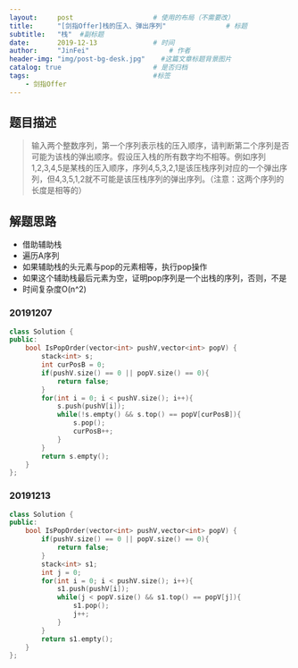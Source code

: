 ```yaml
---
layout:     post                    # 使用的布局（不需要改） 
title:      "[剑指Offer]栈的压入、弹出序列"               # 标题  
subtitle:   "栈"  #副标题 
date:       2019-12-13              # 时间 
author:     "JinFei"                    # 作者 
header-img: "img/post-bg-desk.jpg"    #这篇文章标题背景图片 
catalog: true                       # 是否归档 
tags:                               #标签     
    - 剑指Offer 
---
```


## 题目描述
> 输入两个整数序列，第一个序列表示栈的压入顺序，请判断第二个序列是否可能为该栈的弹出顺序。假设压入栈的所有数字均不相等。例如序列1,2,3,4,5是某栈的压入顺序，序列4,5,3,2,1是该压栈序列对应的一个弹出序列，但4,3,5,1,2就不可能是该压栈序列的弹出序列。（注意：这两个序列的长度是相等的）

## 解题思路
- 借助辅助栈
- 遍历A序列
- 如果辅助栈的头元素与pop的元素相等，执行pop操作
- 如果这个辅助栈最后元素为空，证明pop序列是一个出栈的序列，否则，不是
- 时间复杂度O(n^2)


### 20191207

```C++
class Solution {
public:
    bool IsPopOrder(vector<int> pushV,vector<int> popV) {
        stack<int> s;
        int curPosB = 0;
        if(pushV.size() == 0 || popV.size() == 0){
            return false;
        }
        for(int i = 0; i < pushV.size(); i++){
            s.push(pushV[i]);
            while(!s.empty() && s.top() == popV[curPosB]){
                s.pop();
                curPosB++;
            }
        }
        return s.empty();
    }
};
```

### 20191213

```C++
class Solution {
public:
    bool IsPopOrder(vector<int> pushV,vector<int> popV) {
        if(pushV.size() == 0 || popV.size() == 0){
            return false;
        }
        stack<int> s1;
        int j = 0;
        for(int i = 0; i < pushV.size(); i++){
            s1.push(pushV[i]);
            while(j < popV.size() && s1.top() == popV[j]){
                s1.pop();
                j++;
            }
        }
        return s1.empty();
    }
};
```

  